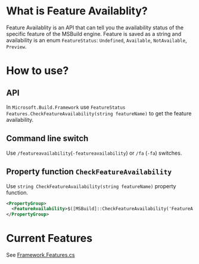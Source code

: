 # What is Feature Availablity?
Feature Availablity is an API that can tell you the availability status of the specific feature of the MSBuild engine. Feature is saved as a string and availability is an enum `FeatureStatus`: `Undefined`, `Available`, `NotAvailable`, `Preview`.

# How to use?
## API
In `Microsoft.Build.Framework` use `FeatureStatus Features.CheckFeatureAvailability(string featureName)` to get the feature availability.

## Command line switch
Use `/featureavailability`(`-featureavailability`) or `/fa` (`-fa`) switches.

## Property function `CheckFeatureAvailability`
Use `string CheckFeatureAvailability(string featureName)` property function.
```xml
<PropertyGroup>
  <FeatureAvailability>$([MSBuild]::CheckFeatureAvailability('FeatureA'))</FeatureAvailability>
</PropertyGroup>
```

# Current Features
See [Framework.Features.cs](https://github.com/dotnet/msbuild/blob/main/src/Framework/Features.cs)